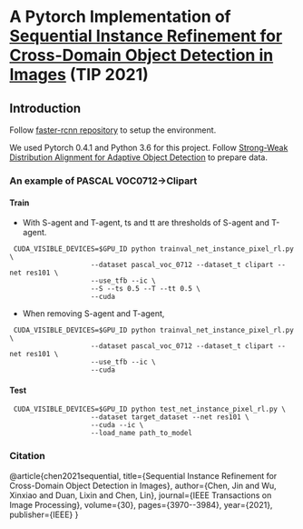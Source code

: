 # A Pytorch Implementation of [Sequential Instance Refinement for Cross-Domain Object Detection in Images](https://ieeexplore.ieee.org/abstract/document/9387548) (TIP 2021) 

## Introduction
Follow [faster-rcnn repository](https://github.com/jwyang/faster-rcnn.pytorch)
to setup the environment. 

We used Pytorch 0.4.1 and Python 3.6 for this project.
Follow [Strong-Weak Distribution Alignment for Adaptive Object Detection](https://github.com/VisionLearningGroup/DA_Detection)
to prepare data.

### An example of PASCAL VOC0712->Clipart
#### Train
* With S-agent and T-agent, ts and tt are thresholds of S-agent and T-agent.
```
 CUDA_VISIBLE_DEVICES=$GPU_ID python trainval_net_instance_pixel_rl.py \
                    --dataset pascal_voc_0712 --dataset_t clipart --net res101 \
                    --use_tfb --ic \
                    --S --ts 0.5 --T --tt 0.5 \
                    --cuda
```

* When removing S-agent and T-agent,
```
 CUDA_VISIBLE_DEVICES=$GPU_ID python trainval_net_instance_pixel_rl.py \
                    --dataset pascal_voc_0712 --dataset_t clipart --net res101 \
                    --use_tfb --ic \
                    --cuda
```

#### Test
```
 CUDA_VISIBLE_DEVICES=$GPU_ID python test_net_instance_pixel_rl.py \
                    --dataset target_dataset --net res101 \
                    --cuda --ic \
                    --load_name path_to_model
```

### Citation
@article{chen2021sequential,
  title={Sequential Instance Refinement for Cross-Domain Object Detection in Images},
  author={Chen, Jin and Wu, Xinxiao and Duan, Lixin and Chen, Lin},
  journal={IEEE Transactions on Image Processing},
  volume={30},
  pages={3970--3984},
  year={2021},
  publisher={IEEE}
}
